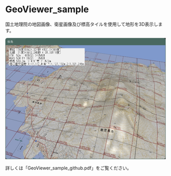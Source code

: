 # GeoViewer_sample

国土地理院の地図画像、衛星画像及び標高タイルを使用して地形を3D表示します。

![image](image.jpg)

詳しくは「GeoViewer_sample_github.pdf」をご覧ください。
